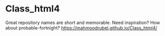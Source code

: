 # Class_html4
Great repository names are short and memorable. Need inspiration? How about probable-fortnight?
https://mahmoodrubel.github.io/Class_html4/
